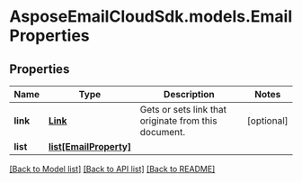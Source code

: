 # AsposeEmailCloudSdk.models.EmailProperties

## Properties
Name | Type | Description | Notes
------------ | ------------- | ------------- | -------------
**link** | [**Link**](Link.md) | Gets or sets link that originate from this document. | [optional] 
**list** | [**list[EmailProperty]**](EmailProperty.md) |  | 



[[Back to Model list]](README.md#documentation-for-models) [[Back to API list]](README.md#documentation-for-api-endpoints) [[Back to README]](README.md)


